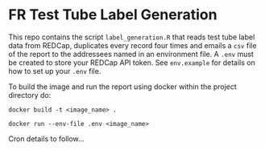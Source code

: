 # FR Test Tube Label Generation

This repo contains the script `label_generation.R` that reads test tube label data from REDCap, duplicates every record four times and emails a `csv` file of the report to the addressees named in an environment file. A `.env` must be created to store your REDCap API token. See `env.example` for details on how to set up your `.env` file.

To build the image and run the report using docker within the project directory do:

`docker build -t <image_name> .`

`docker run --env-file .env <image_name>`

Cron details to follow...